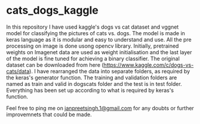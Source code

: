 # cats_dogs_kaggle
In this repository I have used kaggle's dogs vs cat dataset and vggnet model for classifying the pictures of cats vs. dogs.
The model is made in keras language as it is modular and easy to understand and use. All the pre processing on image is done usong opencv 
library. Initially, pretrained weights on Imagenet data are used as weight initialisation and the last layer of the model is
fine tuned for achieving a binary classifier. The original dataset can be downloaded from here (https://www.kaggle.com/c/dogs-vs-cats/data).
I have rearranged the data into separate folders, as required by the keras's generator function.
The training and validation folders are named as train and valid in dogscats folder and the test is in test folder. Everything has been set up according to what is required by keras's function.

Feel free to ping me on janpreetsingh.1@gmail.com for any doubts or further improvemnets that could be made.
